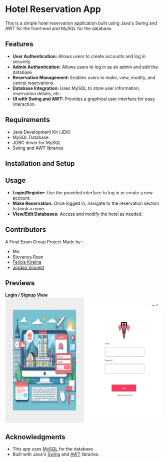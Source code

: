 # Hotel Reservation App

This is a simple hotel reservation application built using Java's Swing and AWT for the front-end and MySQL for the database.

## Features

- **User Authentication:** Allows users to create accounts and log in securely.
- **Admin Authentication:** Allows users to log in as an admin and edit the database
- **Reservation Management:** Enables users to make, view, modify, and cancel reservations.
- **Database Integration:** Uses MySQL to store user information, reservation details, etc.
- **UI with Swing and AWT:** Provides a graphical user interface for easy interaction.

## Requirements
- Java Development Kit (JDK)
- MySQL Database
- JDBC driver for MySQL
- Swing and AWT libraries

## Installation and Setup

## Usage
- **Login/Register:** Use the provided interface to log in or create a new account.
- **Make Reservation:** Once logged in, navigate to the reservation section to book a room.
- **View/Edit Databases:** Access and modify the hotel as needed.

## Contributors
A Final Exam Group Project Made by : 
- Me
- [Stevanus Ryan](https://github.com/stevanryan)
- [Felicia Kireina](https://github.com/feliciakireina)
- [Jordan Vincent](https://github.com/ZeroFairy)


## Previews
**Login / Signup View**
<img src="./loginPreview.jpg" width="600" height="400">


## Acknowledgments

- This app uses [MySQL](https://www.mysql.com/) for the database.
- Built with Java's [Swing](https://docs.oracle.com/javase/8/docs/api/javax/swing/package-summary.html) and [AWT](https://docs.oracle.com/javase/8/docs/api/java/awt/package-summary.html) libraries.
